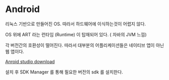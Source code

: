 # Android

리눅스 기반으로 만들어진 OS. 따라서 하드웨어에 이식하는것이 어렵지 않다.

OS 위에 ART 라는 런타임 (Runtime) 이 탑재되어 있다. ( 자바의 JVM 느낌)

각 버전간의 호환성이 떨어진다. 따라서 대부분의 어플리케이션들은 네이티브 앱이 아닌 웹 앱이다.



[Anroid studio download](developer.android.com/studio)

설치 후 SDK Manager 를 통해 필요한 버전의 sdk 를 설치한다.





